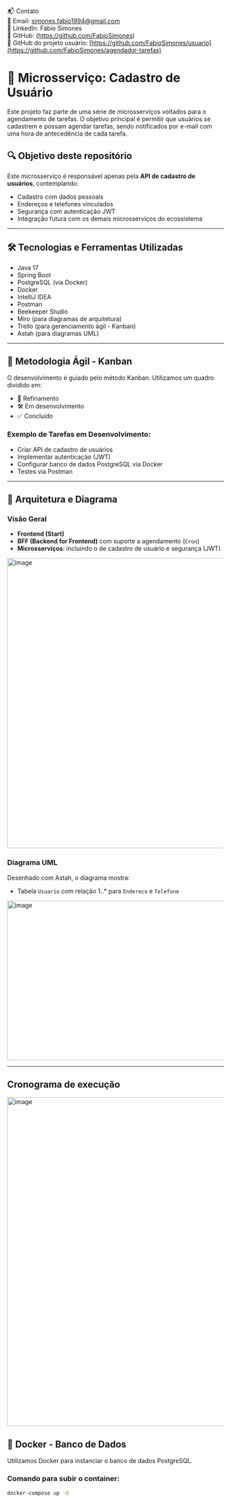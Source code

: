 📬 Contato </br>
📧 Email: simones.fabio1994@gmail.com </br>
💼 LinkedIn: Fábio Simones </br>
🐙 GitHub: (https://github.com/FabioSimones) </br>
🐙 GitHub do projeto usuário: [https://github.com/FabioSimones/usuario](https://github.com/FabioSimones/agendador-tarefas) </br>

# 📌 Microsserviço: Cadastro de Usuário

Este projeto faz parte de uma série de microsserviços voltados para o agendamento de tarefas. O objetivo principal é permitir que usuários se cadastrem e possam agendar tarefas, 
sendo notificados por e-mail com uma hora de antecedência de cada tarefa.

## 🔍 Objetivo deste repositório

Este microsserviço é responsável apenas pela **API de cadastro de usuários**, contemplando:
- Cadastro com dados pessoais
- Endereços e telefones vinculados
- Segurança com autenticação JWT
- Integração futura com os demais microsserviços do ecossistema

---

## 🛠️ Tecnologias e Ferramentas Utilizadas

- Java 17
- Spring Boot
- PostgreSQL (via Docker)
- Docker
- IntelliJ IDEA
- Postman
- Beekeeper Studio
- Miro (para diagramas de arquitetura)
- Trello (para gerenciamento ágil - Kanban)
- Astah (para diagramas UML)

---

## 🚀 Metodologia Ágil - Kanban

O desenvolvimento é guiado pelo método Kanban. Utilizamos um quadro dividido em:
- 📌 Refinamento
- 🛠️ Em desenvolvimento
- ✅ Concluído

### Exemplo de Tarefas em Desenvolvimento:
- Criar API de cadastro de usuários
- Implementar autenticação (JWT)
- Configurar banco de dados PostgreSQL via Docker
- Testes via Postman

---

## 🧩 Arquitetura e Diagrama

### Visão Geral
- **Frontend (Start)**
- **BFF (Backend for Frontend)** com suporte a agendamento (`Cron`)
- **Microsserviços**: incluindo o de cadastro de usuário e segurança (JWT)

<img width="1171" height="675" alt="image" src="https://github.com/user-attachments/assets/52bb93fb-2bf6-47f2-999e-e436b7acba35" />


### Diagrama UML
Desenhado com Astah, o diagrama mostra:
- Tabela `Usuario` com relação 1..* para `Endereco` e `Telefone`

<img width="595" height="371" alt="image" src="https://github.com/user-attachments/assets/a415a487-7113-469c-b7af-69d87008a999" />

---

## Cronograma de execução

<img width="578" height="765" alt="image" src="https://github.com/user-attachments/assets/3b462f37-fd98-4bd4-a95c-c395886e18a0" />


## 🐳 Docker - Banco de Dados

Utilizamos Docker para instanciar o banco de dados PostgreSQL.

### Comando para subir o container:
```bash
docker-compose up -d


